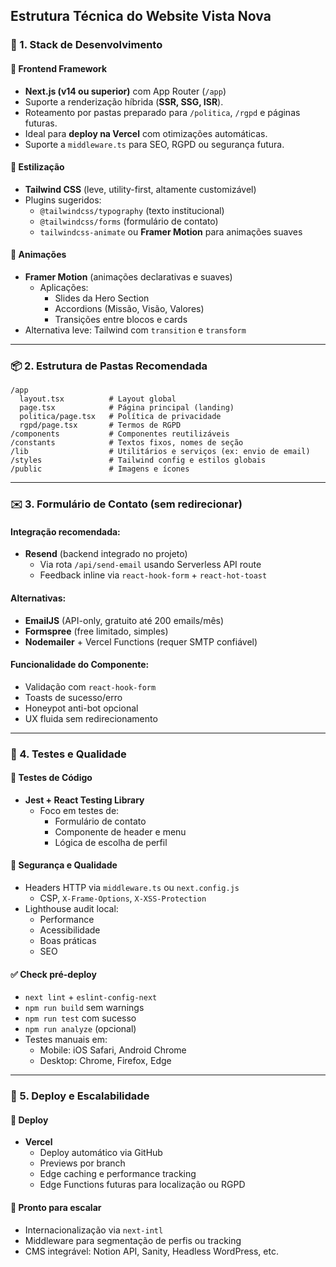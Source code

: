 ## Estrutura Técnica do Website Vista Nova

### 🔧 1. Stack de Desenvolvimento

#### 🧠 Frontend Framework

*   **Next.js (v14 ou superior)** com App Router (`/app`)
*   Suporte a renderização híbrida (**SSR, SSG, ISR**).
*   Roteamento por pastas preparado para `/politica`, `/rgpd` e páginas futuras.
*   Ideal para **deploy na Vercel** com otimizações automáticas.
*   Suporte a `middleware.ts` para SEO, RGPD ou segurança futura.

#### 🎨 Estilização

*   **Tailwind CSS** (leve, utility-first, altamente customizável)
*   Plugins sugeridos:
    *   `@tailwindcss/typography` (texto institucional)
    *   `@tailwindcss/forms` (formulário de contato)
    *   `tailwindcss-animate` ou **Framer Motion** para animações suaves

#### 🧩 Animações

*   **Framer Motion** (animações declarativas e suaves)
    *   Aplicações:
        *   Slides da Hero Section
        *   Accordions (Missão, Visão, Valores)
        *   Transições entre blocos e cards
*   Alternativa leve: Tailwind com `transition` e `transform`

* * *

### 📦 2. Estrutura de Pastas Recomendada

```plain
/app
  layout.tsx          # Layout global
  page.tsx            # Página principal (landing)
  politica/page.tsx   # Política de privacidade
  rgpd/page.tsx       # Termos de RGPD
/components           # Componentes reutilizáveis
/constants            # Textos fixos, nomes de seção
/lib                  # Utilitários e serviços (ex: envio de email)
/styles               # Tailwind config e estilos globais
/public               # Imagens e ícones
```

* * *

### ✉️ 3. Formulário de Contato (sem redirecionar)

#### Integração recomendada:

*   **Resend** (backend integrado no projeto)
    *   Via rota `/api/send-email` usando Serverless API route
    *   Feedback inline via `react-hook-form` + `react-hot-toast`

#### Alternativas:

*   **EmailJS** (API-only, gratuito até 200 emails/mês)
*   **Formspree** (free limitado, simples)
*   **Nodemailer** + Vercel Functions (requer SMTP confiável)

#### Funcionalidade do Componente:

*   Validação com `react-hook-form`
*   Toasts de sucesso/erro
*   Honeypot anti-bot opcional
*   UX fluida sem redirecionamento

* * *

### 🧪 4. Testes e Qualidade

#### 🧼 Testes de Código

*   **Jest + React Testing Library**
    *   Foco em testes de:
        *   Formulário de contato
        *   Componente de header e menu
        *   Lógica de escolha de perfil

#### 🧯 Segurança e Qualidade

*   Headers HTTP via `middleware.ts` ou `next.config.js`
    *   CSP, `X-Frame-Options`, `X-XSS-Protection`
*   Lighthouse audit local:
    *   Performance
    *   Acessibilidade
    *   Boas práticas
    *   SEO

#### ✅ Check pré-deploy

*   `next lint` + `eslint-config-next`
*   `npm run build` sem warnings
*   `npm run test` com sucesso
*   `npm run analyze` (opcional)
*   Testes manuais em:
    *   Mobile: iOS Safari, Android Chrome
    *   Desktop: Chrome, Firefox, Edge

* * *

### 🚀 5. Deploy e Escalabilidade

#### 🔗 Deploy

*   **Vercel**
    *   Deploy automático via GitHub
    *   Previews por branch
    *   Edge caching e performance tracking
    *   Edge Functions futuras para localização ou RGPD

#### 🧠 Pronto para escalar

*   Internacionalização via `next-intl`
*   Middleware para segmentação de perfis ou tracking
*   CMS integrável: Notion API, Sanity, Headless WordPress, etc.